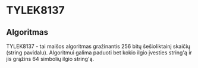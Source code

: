 # TYLEK8137
## Algoritmas

TYLEK8137 - tai maišos algoritmas gražinantis 256 bitų šešioliktainį skaičių (string pavidalu). Algoritmui galima paduoti bet kokio ilgio įvesties string'ą ir jis grąžins 64 simbolių ilgio string'ą. 


